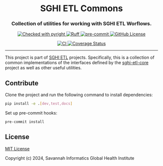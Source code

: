 <h1 align="center" style="border-bottom: none; text-align: center;">SGHI ETL Commons</h1>
<h3 align="center" style="text-align: center;">Collection of utilities for working with SGHI ETL Worflows.</h3>
<p align="center" style="text-align: center;">
    <a href="https://microsoft.github.io/pyright/">
        <img alt="Checked with pyright" src="https://microsoft.github.io/pyright/img/pyright_badge.svg">
    </a>
    <a href="https://github.com/astral-sh/ruff">
        <img alt="Ruff" src="https://img.shields.io/endpoint?url=https://raw.githubusercontent.com/astral-sh/ruff/main/assets/badge/v2.json">
    </a>
    <a href="https://github.com/pre-commit/pre-commit">
        <img alt="pre-commit" src="https://img.shields.io/badge/pre--commit-enabled-brightgreen?logo=pre-commit&logoColor=white">
    </a>
    <a href="https://github.com/savannahghi/sghi-etl-commons/blob/main/LICENSE">
        <img alt="GitHub License" src="https://img.shields.io/badge/License-MIT-blue.svg">
    </a>
</p>
<p align="center" style="text-align: center;">
    <a href="https://github.com/savannahghi/sghi-etl-commons/actions/workflows/ci.yml">
        <img alt="CI" src="https://github.com/savannahghi/sghi-etl-commons/actions/workflows/ci.yml/badge.svg">
    </a>
    <a href="https://coveralls.io/github/savannahghi/sghi-etl-commons?branch=main">
        <img alt="Coverage Status" src="https://coveralls.io/repos/github/savannahghi/sghi-etl-commons/badge.svg?branch=main">
    </a>
</p>

---

This project is part of [SGHI ETL](https://github.com/savannahghi/sghi-etl-core/)
projects. Specifically, this is a collection of common implementations of the
interfaces defined by the [sghi-etl-core](https://github.com/savannahghi/sghi-etl-core/)
project as well as other useful utilities.

## Contribute

Clone the project and run the following command to install dependencies:

```bash
pip install -e .[dev,test,docs]
```

Set up pre-commit hooks:
```bash
pre-commit install
```

## License

[MIT License](https://github.com/savannahghi/sghi-etl-commons/blob/main/LICENSE)

Copyright (c) 2024, Savannah Informatics Global Health Institute
